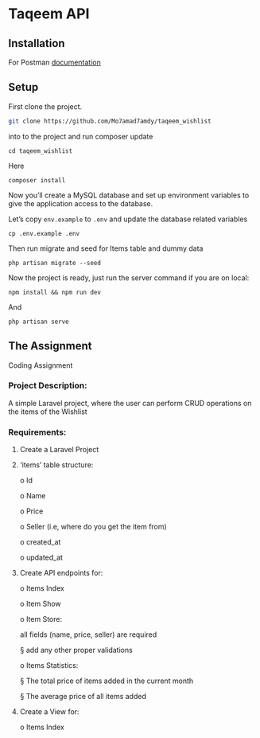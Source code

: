 # Taqeem API
## Installation

For Postman  <a href="https://documenter.getpostman.com/view/3385717/2s9Y5SWkX2">documentation</a>

## Setup

First clone the project.

```bash
git clone https://github.com/Mo7amad7amdy/taqeem_wishlist
```

into to the project and run composer update

```
cd taqeem_wishlist
```
Here
```
composer install
```
Now you’ll create a MySQL database and set up environment variables to give the application access to the database.

Let’s copy ``env.example`` to ``.env`` and update the database related variables

```
cp .env.example .env
```

Then run migrate and seed for Items table and dummy data

```
php artisan migrate --seed
```

Now the project is ready, just run the server command if you are on local:

```npm
npm install && npm run dev
```

And

```
php artisan serve
```

## The Assignment

Coding Assignment

### Project Description:

A simple Laravel project, where the user can perform CRUD operations on the items of the
Wishlist

### Requirements:
1. Create a Laravel Project
2. ‘items’ table structure:

   o Id

   o Name

   o Price

   o Seller (i.e, where do you get the item from)

   o created_at

   o updated_at

3. Create API endpoints for:

   o Items Index

   o Item Show

   o Item Store:

   all fields (name, price, seller) are required

      § add any other proper validations

   o Items Statistics:

      § The total price of items added in the current month

      § The average price of all items added

4. Create a View for:

   o Items Index
